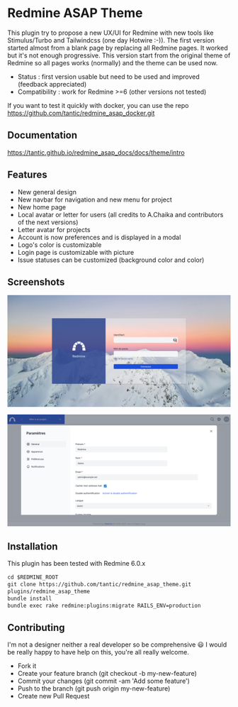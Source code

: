 # Redmine ASAP Theme

This plugin try to propose a new UX/UI for Redmine with new tools like Stimulus/Turbo and Tailwindcss (one day Hotwire :-)).
The first version started almost from a blank page by replacing all Redmine pages. It worked but it's not enough progressive.
This version start from the original theme of Redmine so all pages works (normally) and the theme can be used now.

* Status : first version usable but need to be used and improved (feedback appreciated)
* Compatibility : work for Redmine >=6 (other versions not tested)

If you want to test it quickly with docker, you can use the repo https://github.com/tantic/redmine_asap_docker.git

## Documentation

https://tantic.github.io/redmine_asap_docs/docs/theme/intro

## Features

* New general design
* New navbar for navigation and new menu for project
* New home page
* Local avatar or letter for users (all credits to A.Chaika and contributors of the next versions)
* Letter avatar for projects
* Account is now preferences and is displayed in a modal
* Logo's color is customizable
* Login page is customizable with picture
* Issue statuses can be customized (background color and color)

## Screenshots

![Login page](doc/screenshots/login.png)

![Preferences](doc/screenshots/preferences.png)


## Installation

This plugin has been tested with Redmine 6.0.x

```
cd $REDMINE_ROOT
git clone https://github.com/tantic/redmine_asap_theme.git plugins/redmine_asap_theme
bundle install
bundle exec rake redmine:plugins:migrate RAILS_ENV=production
```

## Contributing

I'm not a designer neither a real developer so be comprehensive :smiley: I would be really happy to have help on this, you're all really welcome.

* Fork it
* Create your feature branch (git checkout -b my-new-feature)
* Commit your changes (git commit -am 'Add some feature')
* Push to the branch (git push origin my-new-feature)
* Create new Pull Request